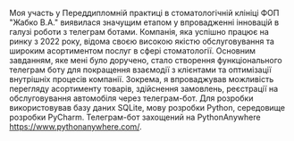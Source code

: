 Моя участь у Переддипломній практиці в стоматологічній клініці ФОП "Жабко В.А." виявилася значущим етапом у впровадженні інновацій в галузі роботи з телеграм ботами. Компанія, яка успішно працює на ринку з 2022 року, відома своєю високою якістю обслуговування та широким асортиментом послуг в сфері стоматології.
Основним завданням, яке мені було доручено,  стало створення функціонального телеграм боту для покращення взаємодії з клієнтами та оптимізації внутрішніх процесів компанії. Зокрема, я впроваджував можливість перегляду асортименту товарів, здійснення замовлень, реєстрації на обслуговування автомобіля через телеграм-бот.
Для розробки використовував базу даних SQLite, мову розробки Python, середовище розробки PyCharm.
Телеграм-бот захощений на PythonAnywhere https://www.pythonanywhere.com/.
